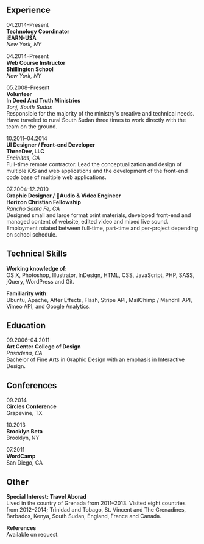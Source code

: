 ## Experience

04.2014–Present  
**Technology Coordinator**  
**iEARN-USA**  
*New York, NY*  

04.2014–Present  
**Web Course Instructor**  
**Shillington School**  
*New York, NY* 

05.2008–Present  
**Volunteer  
In Deed And Truth Ministries**  
*Tonj, South Sudan*  
Responsible for the majority of the ministry's creative and technical needs. Have traveled to rural South Sudan three times to work directly with the team on the ground.

10.2011–04.2014  
**UI Designer / Front-end Developer**  
**ThreeDev, LLC**  
*Encinitas, CA*  
Full-time remote contractor. Lead the conceptualization and design of multiple iOS and web applications and the development of the front-end code base of multiple web applications.

07.2004–12.2010  
**Graphic Designer / Audio & Video Engineer  
Horizon Christian Fellowship**  
*Rancho Santa Fe, CA*  
Designed small and large format print materials, developed front-end and managed content of website, edited video and mixed live sound. Employment rotated between full-time, part-time and per-project depending on school schedule.

## Technical Skills

**Working knowledge of:**  
OS X, Photoshop, Illustrator, InDesign, HTML, CSS, JavaScript, PHP, SASS, jQuery, WordPress and Git.

**Familiarity with:**  
Ubuntu, Apache, After Effects, Flash, Stripe API, MailChimp / Mandrill API, Vimeo API, and Google Analytics.

## Education

09.2006–04.2011  
**Art Center College of Design**  
*Pasadena, CA*  
Bachelor of Fine Arts in Graphic Design with an emphasis in Interactive Design.

## Conferences

09.2014  
**Circles Conference**  
Grapevine, TX

10.2013  
**Brooklyn Beta**  
Brooklyn, NY

07.2011  
**WordCamp**  
San Diego, CA


## Other

**Special Interest: Travel Aborad**  
Lived in the country of Grenada from 2011–2013. Visited eight countries from 2012–2014; Trinidad and Tobago, St. Vincent and The Grenadines, Barbados, Kenya, South Sudan, England, France and Canada.

**References**  
Available on request.